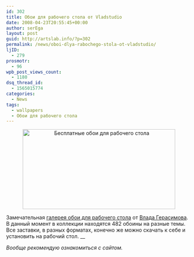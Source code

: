 ```yaml
---
id: 302
title: Обои для рабочего стола от Vladstudio
date: 2008-04-23T20:55:45+00:00
author: serEga
layout: post
guid: http://artslab.info/?p=302
permalink: /news/oboi-dlya-rabochego-stola-ot-vladstudio/
ljID:
  - 279
prosmotr:
  - 96
wpb_post_views_count:
  - 1180
dsq_thread_id:
  - 1565015774
categories:
  - News
tags:
  - wallpapers
  - Обои для рабочего стола
---
```

<p style="text-align: center;">
  <a href="http://artslab.info/wp-content/uploads/vladstudio.jpg" class="lightview"><img class="alignnone size-full wp-image-303" title="vladstudio" src="http://artslab.info/wp-content/uploads/vladstudio.jpg" alt="Бесплатные обои для рабочего стола" width="415" height="217" srcset="http://googledrive.com/host/0B9lHVSSSdxdxd0hjdUdmRzY3Tjg/vladstudio.jpg 415w, http://googledrive.com/host/0B9lHVSSSdxdxd0hjdUdmRzY3Tjg/vladstudio-300x156.jpg 300w" sizes="(max-width: 415px) 100vw, 415px" /></a>
</p>

Замечательная <a href="http://www.vladstudio.com/ru/wallpapers/" target="_blank">галерея обои для рабочего стола</a> от <a href="http://www.vladstudio.com/ru/home/" target="_blank">Влада Герасимова</a>. В данный момент в коллекции находятся 482 обоины на разные темы. Все заставки, в разных форматах, конечно же можно скачать к себе и установить на рабочий стол. __

_Вообще рекомендую ознакомиться с сайтом._